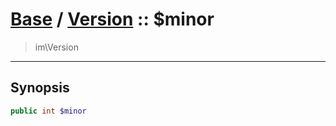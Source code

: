 # [Base](base.md) / [Version](base-Version.md) :: $minor
 > im\Version
____

## Synopsis
```php
public int $minor
```
